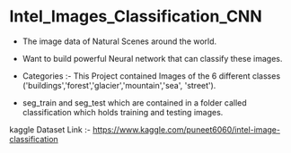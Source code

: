# Intel_Images_Classification_CNN
* The image data of Natural Scenes around the world.
* Want to build powerful Neural network that can classify these images.

* Categories :- This Project contained Images of the 6 different classes ('buildings','forest','glacier','mountain','sea', 'street').

* seg_train and seg_test which are contained in a folder called classification which holds training and testing images.

kaggle Dataset Link :- https://www.kaggle.com/puneet6060/intel-image-classification 
